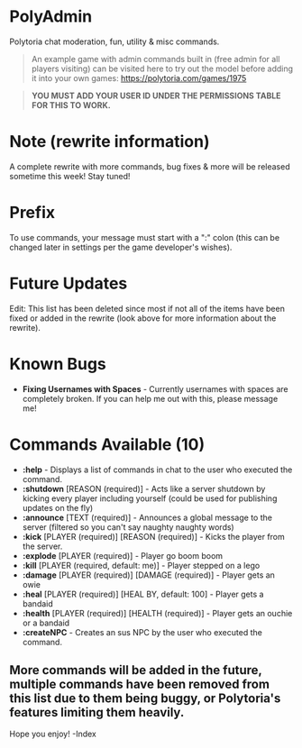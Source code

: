 # PolyAdmin
Polytoria chat moderation, fun, utility & misc commands.

> An example game with admin commands built in (free admin for all players visiting) can be visited here to try out the model before adding it into your own games: https://polytoria.com/games/1975

> **YOU MUST ADD YOUR USER ID UNDER THE PERMISSIONS TABLE FOR THIS TO WORK.**

# Note (rewrite information)
A complete rewrite with more commands, bug fixes & more will be released sometime this week! Stay tuned!

# Prefix
To use commands, your message must start with a ":" colon (this can be changed later in settings per the game developer's wishes).

# Future Updates
Edit: This list has been deleted since most if not all of the items have been fixed or added in the rewrite (look above for more information about the rewrite).

# Known Bugs
- **Fixing Usernames with Spaces** - Currently usernames with spaces are completely broken. If you can help me out with this, please message me!

# Commands Available (10)
- **:help** - Displays a list of commands in chat to the user who executed the command.
- **:shutdown** [REASON (required)] - Acts like a server shutdown by kicking every player including yourself (could be used for publishing updates on the fly)
- **:announce** [TEXT (required)] - Announces a global message to the server (filtered so you can't say naughty naughty words)
- **:kick** [PLAYER (required)] [REASON (required)] - Kicks the player from the server.
- **:explode** [PLAYER (required)] - Player go boom boom
- **:kill** [PLAYER (required, default: me)] - Player stepped on a lego
- **:damage** [PLAYER (required)] [DAMAGE (required)] - Player gets an owie
- **:heal** [PLAYER (required)] [HEAL BY, default: 100] - Player gets a bandaid
- **:health** [PLAYER (required)] [HEALTH (required)] - Player gets an ouchie or a bandaid
- **:createNPC** - Creates an sus NPC by the user who executed the command.

## More commands will be added in the future, multiple commands have been removed from this list due to them being buggy, or Polytoria's features limiting them heavily.

Hope you enjoy!
-Index
